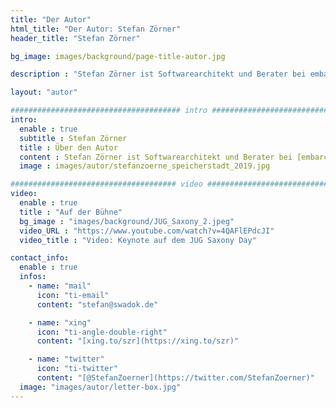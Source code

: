 ```yaml
---
title: "Der Autor"
html_title: "Der Autor: Stefan Zörner"
header_title: "Stefan Zörner"

bg_image: images/background/page-title-autor.jpg

description : "Stefan Zörner ist Softwarearchitekt und Berater bei embarc in Hamburg. Er wirkt bei Entwurfs- und Umsetzungsfragen mit, unterstützt beim Festhalten von Architektur und beleuchtet Lösungsansätze in Bewertungen."

layout: "autor"

###################################### intro ####################################
intro:
  enable : true
  subtitle : Stefan Zörner
  title : Über den Autor
  content : Stefan Zörner ist Softwarearchitekt und Berater bei [embarc](https://www.embarc.de) in Hamburg. Er wirkt bei Entwurfs- und Umsetzungsfragen mit, unterstützt beim Festhalten von Architektur und beleuchtet Lösungsansätze in Bewertungen. Sein Wissen und seine Erfahrung teilt er regelmäßig in Vorträgen, Artikeln und Workshops.
  image : images/autor/stefanzoerne_speicherstadt_2019.jpg

##################################### video ####################################
video:
  enable : true
  title : "Auf der Bühne"
  bg_image : "images/background/JUG_Saxony_2.jpeg"
  video_URL : "https://www.youtube.com/watch?v=4QAFlEPdcJI"
  video_title : "Video: Keynote auf dem JUG Saxony Day"

contact_info:
  enable : true
  infos:  
    - name: "mail"
      icon: "ti-email"
      content: "stefan@swadok.de"

    - name: "xing"
      icon: "ti-angle-double-right"
      content: "[xing.to/szr](https://xing.to/szr)"

    - name: "twitter"
      icon: "ti-twitter"
      content: "[@StefanZoerner](https://twitter.com/StefanZoerner)"
  image: "images/autor/letter-box.jpg"
---
```

